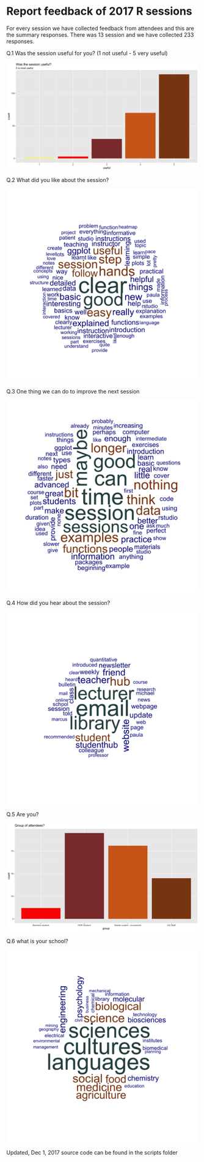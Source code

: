 # Report feedback of 2017 R sessions

For every session we have collected feedback from attendees and this are the summary responses.
There was 13 session and we have collected 233 responses.

Q.1 Was the session useful for you? (1 not useful - 5 very useful)

![](figures/_useful_.png)

Q.2 What did you like about the session?

![](figures/_Good_.png)

Q.3 One thing we can do to improve the next session

![](figures/_toImprove_.png)

Q.4 How did you hear about the session?

![](figures/_Hear_.png)

Q.5 Are you?

![](figures/_group_.png)

Q.6 what is your school?

![](figures/_School_.png)



Updated, Dec 1, 2017
source code can be found in the scripts folder
